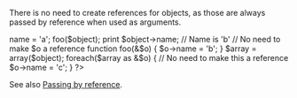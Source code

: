 There is no need to create references for objects, as those are always passed by reference when used as arguments.

<?php
    
    $object = new stdClass();
    $object->name = 'a';
    
    foo($object);
    print $object->name; // Name is 'b'
    
    // No need to make $o a reference
    function foo(&$o) {
        $o->name = 'b';
    }
    
    $array = array($object);
    foreach($array as &$o) { // No need to make this a reference
        $o->name = 'c';
    }

?>

See also [Passing by reference](http://php.net/manual/en/language.references.pass.php).
